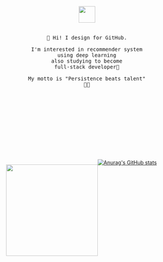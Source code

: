 <div style="width:440px; height:450px; float: left;margin-right:30px;">
	<p align="center">
        <br>
        <img src="https://i.pinimg.com/originals/9d/9f/d1/9d9fd196fa5d40637f115431cf75683e.gif" width="45px">
        <br><br>
     <samp>
       <br>🎈 Hi! I design for GitHub.<br>
       <br>I'm interested in recommender system <br>using deep learning
       <br>also studying to become <br>full-stack developer📖<br>
       <br>My motto is "Persistence beats talent"<br>👊👊<br>
     </samp>
    </p>
</div>
<div style="width:250px; height:450px; float: left;">
    <p align="center">
      <img src="https://mblogthumb-phinf.pstatic.net/MjAxOTA3MjVfMjQ3/MDAxNTY0MDUzNzA4Mzcz.WZegXFHMBw58TdduAEpEWl1wzKC_LcOJ5cOoGB596-Qg.Uix3z2f8vZWRq70l7Krrkq0mGsQoPDsZWLpH7eaqZJYg.GIF.zxcv_0207/16c2889c260394ab8.gif?type=w800" width="250px">
    </p>
</div>

















[![Anurag's GitHub stats](https://github-readme-stats.vercel.app/api?username=hoon105204&show_icons=true&theme=gotham)](https://github.com/anuraghazra/github-readme-stats)

